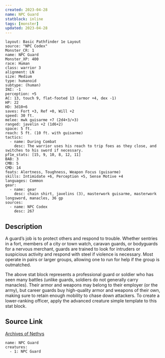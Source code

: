 ```yaml
---
created: 2023-04-28
name: NPC Guard
statblock: inline
tags: [monster]
updated: 2023-04-28
---
```

```statblock
layout: Basic Pathfinder 1e Layout
source: "NPC Codex"
Monster_CR: 1
name: NPC Guard
Monster_XP: 400
race: Human
class: warrior 3
alignment: LN
size: Medium
type: humanoid
subtype: (human)
INI: -1
perception: +5
AC: 13, touch 9, flat-footed 13 (armor +4, dex -1)
HP: 22
HD: 3d10+6
saves: Fort +3, Ref +0, Will +2
speed: 30 ft.
melee: mwk guisarme +7 (2d4+3/×3)
ranged: javelin +2 (1d6+2)
space: 5 ft.
reach: 5 ft. (10 ft. with guisarme)
tactics:
  - name: During Combat
    desc: The warrior uses his reach to trip foes as they close, and switches to his sword if necessary.
pf1e_stats: [15, 9, 10, 8, 12, 11]
BAB: 3
CMB: 5
CMD: 14
feats: Alertness, Toughness, Weapon Focus (guisarme)
skills: Intimidate +6, Perception +5, Sense Motive +4
languages: Common
gear:
  - name: gear
    desc: chain shirt, javelins (3), masterwork guisarme, masterwork longsword, manacles, 36 gp
sources:
  - name: NPC Codex
    desc: 267
```
## Description
A guard’s job is to protect others and respond to trouble. Whether sentries in a fort, members of a city or town watch, caravan guards, or bodyguards for a nervous merchant, guards are trained to look for intruders or suspicious activity and respond with steel if violence is necessary. Most operate in pairs or larger groups, allowing one to run for help if the group is outmatched.

The above stat block represents a professional guard or soldier who has seen many battles (unlike guards, soldiers do not generally carry manacles). Their armor and weapons may belong to their employer (or the army), but career guards buy high-quality armor and weapons of their own, making sure to retain enough mobility to chase down attackers. To create a lower-ranking officer, apply the advanced creature simple template to this stat block.
## Source Link
[Archives of Nethys](https://aonprd.com/NPCDisplay.aspx?ItemName=Guard)
```encounter-table
name: NPC Guard
creatures:
  - 1: NPC Guard
```

